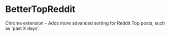 # BetterTopReddit
Chrome extension - Adds more advanced sorting for Reddit Top posts, such as 'past X days'.
